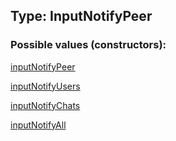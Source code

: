 ## Type: InputNotifyPeer  

### Possible values (constructors):

[inputNotifyPeer](../constructors/inputNotifyPeer.md)  

[inputNotifyUsers](../constructors/inputNotifyUsers.md)  

[inputNotifyChats](../constructors/inputNotifyChats.md)  

[inputNotifyAll](../constructors/inputNotifyAll.md)  

